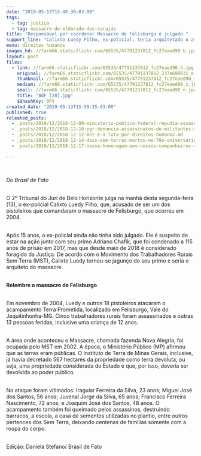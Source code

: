 ```yaml
---
date: "2019-05-13T15:48:30-03:00"
tags:
  - tag: justiça
  - tag: massacre-de-eldorado-dos-carajás
title: "Responsável por coordenar Massacre de Felisburgo é julgado "
support_line: "Calixto Luedy Filho, ex-policial, teria arquitetado o ataque no Vale de Jequitinhonha (MG), de acordo com MST"
menu: direitos humanos
images_hd: //farm66.staticflickr.com/65535/47791237812_fc27eaed90_b.jpg
layout: post
files:
  - link: //farm66.staticflickr.com/65535/47791237812_fc27eaed90_b.jpg
    original: //farm66.staticflickr.com/65535/47791237812_237a698831_o.jpg
    thumbnail: //farm66.staticflickr.com/65535/47791237812_fc27eaed90_t.jpg
    medium: //farm66.staticflickr.com/65535/47791237812_fc27eaed90_z.jpg
    small: //farm66.staticflickr.com/65535/47791237812_fc27eaed90_n.jpg
    title: "BdF [28].jpg"
    $$hashKey: 0PV
created_date: "2019-05-13T15:50:35-03:00"
published: true
releated_posts:
  - _posts/2018/12/2018-12-09-ministerio-publico-federal-repudia-assassinato-de-trabalhadores-sem-terra-na-paraiba.md
  - _posts/2018/12/2018-12-10-pgr-denuncia-assassinatos-de-militantes-sem-terra.md
  - _posts/2018/12/2018-12-12-mst-e-a-luta-por-direitos-humanos.md
  - _posts/2018/12/2018-12-14-dois-sem-terras-mortos-no-70o-aniversario-da-declaracao-universal-dos-direitos-humanos.md
  - _posts/2018/12/2018-12-17-nossa-homenagem-aos-nossos-companheiros-assassinados-na-paraiba.md

---
```

<p>&nbsp;</p>

<p><em>Do Brasil de Fato</em></p>

<p><br />
O 2&ordm; Tribunal do J&uacute;ri de Belo Horizonte julga na manh&atilde; desta segunda-feira (13), o ex-policial Calixto Luedy Filho, que, acusado de ser um dos pistoleiros que comandaram o massacre de Felisburgo, que ocorreu em 2004.<br />
&nbsp;</p>

<p>Ap&oacute;s 15 anos, o ex-policial ainda n&atilde;o tinha sido julgado. Ele &eacute; suspeito de estar na a&ccedil;&atilde;o junto com seu primo Adriano Chafik, que foi condenado a 115 anos de pris&atilde;o em 2017, mas que desde maio de 2018 &eacute; considerado foragido da Justi&ccedil;a. De acordo com o Movimento dos Trabalhadores Rurais Sem Terra (MST), Calixto Luedy tornou-se jagun&ccedil;o do seu primo e seria o arquiteto do massacre.<br />
&nbsp;</p>

<p><strong>Relembre o massacre de Felisburgo</strong><br />
&nbsp;</p>

<p>Em novembro de 2004, Luedy e outros 18 pistoleiros atacaram o acampamento Terra Prometida, localizado em Felisburgo, Vale do Jequitinhonha-MG. Cinco trabalhadores rurais foram assassinados e outras 13 pessoas feridas, inclusive uma crian&ccedil;a de 12 anos.<br />
&nbsp;</p>

<p>A &aacute;rea onde aconteceu o Massacre, chamada fazenda Nova Alegria, foi ocupada pelo MST em 2002. &Agrave; &eacute;poca, o Minist&eacute;rio P&uacute;blico (MP) afirmou que as terras eram p&uacute;blicas. O Instituto de Terra de Minas Gerais, inclusive, j&aacute; havia decretado 567 hectares da propriedade como terra devoluta, ou seja, uma propriedade considerada do Estado e que, por isso, deveria ser devolvida ao poder p&uacute;blico.<br />
&nbsp;</p>

<p>No ataque foram vitimados: Iraguiar Ferreira da Silva, 23 anos; Miguel Jos&eacute; dos Santos, 56 anos; Juvenal Jorge da Silva, 65 anos; Francisco Ferreira Nascimento, 72 anos; e Joaquim Jos&eacute; dos Santos, 48 anos. O acampamento tamb&eacute;m foi queimado pelos assassinos, destruindo barracos, a escola, a casa de sementes utilizadas no plantio, entre outros pertences dos Sem Terra, deixando centenas de fam&iacute;lias somente com a roupa do corpo.<br />
&nbsp;</p>

<p>Edi&ccedil;&atilde;o: Daniela Stefano/ Brasil de Fato</p>

